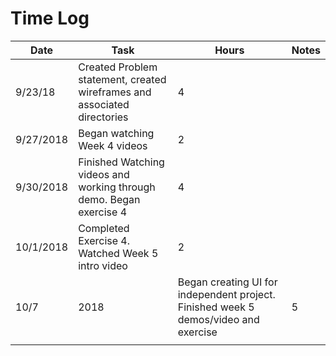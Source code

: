 # Time Log

| Date | Task | Hours | Notes|
|------|------|-------|------|
| 9/23/18| Created Problem statement, created wireframes and associated directories| 4 | |
| 9/27/2018| Began watching Week 4 videos|2| |
|9/30/2018|Finished Watching videos and working through demo. Began exercise 4|4  | |
|10/1/2018|Completed Exercise 4. Watched Week 5 intro video|2| |
|10/7|2018|Began creating UI for independent project. Finished week 5 demos/video and exercise|5|
|||  | |
